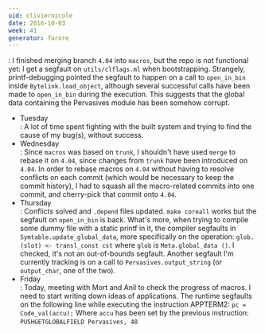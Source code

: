 ```yaml
---
uid: oliviernicole
date: 2016-10-03
week: 41
generator: furore
---
```


: I finished merging branch `4.04` into `macros`, but the repo is not functional
  yet: I get a segfault on `utils/clflags.ml` when bootstrapping. Strangely,
  printf-debugging pointed the segfault to happen on a call to `open_in_bin`
  inside `Bytelink.load_object`, although several successful calls have been
  made to `open_in_bin` during the execution. This suggests that the global data
  containing the Pervasives module has been somehow corrupt.
* Tuesday  
: A lot of time spent fighting with the built system and trying to find the
  cause of my bug(s), without success.
* Wednesday  
: Since `macros` was based on `trunk`, I shouldn't have used `merge` to rebase
  it on `4.04`, since changes from `trunk` have been introduced on `4.04`.
  In order to rebase macros on `4.04` without having to resolve conflicts on
  each commit (which would be necessary to keep the commit history), I had to
  squash all the macro-related commits into one commit, and cherry-pick that
  commit onto `4.04`.
* Thursday  
: Conflicts solved and `.depend` files updated. `make coreall` works but the
  segfault on `open_in_bin` is back. What's more, when trying to compile some
  dummy file with a static printf in it, the compiler segfaults in
  `Symtable.update_global_data`, more specifically on the operation:
  `glob.(slot) <- transl_const cst`
  where `glob` is `Meta.global_data ()`. I checked, it's not an out-of-bounds
  segfault.
  Another segfault I'm currently tracking is on a call to
  `Pervasives.output_string` (or `output_char`, one of the two).
* Friday  
: Today, meeting with Mort and Anil to check the progress of macros. I need to
  start writing down ideas of applications.
  The runtime segfaults on the following line while executing the instruction
  APPTERM2: `pc = Code_val(accu);`
  Where `accu` has been set by the previous instruction: `PUSHGETGLOBALFIELD Pervasives, 48`

